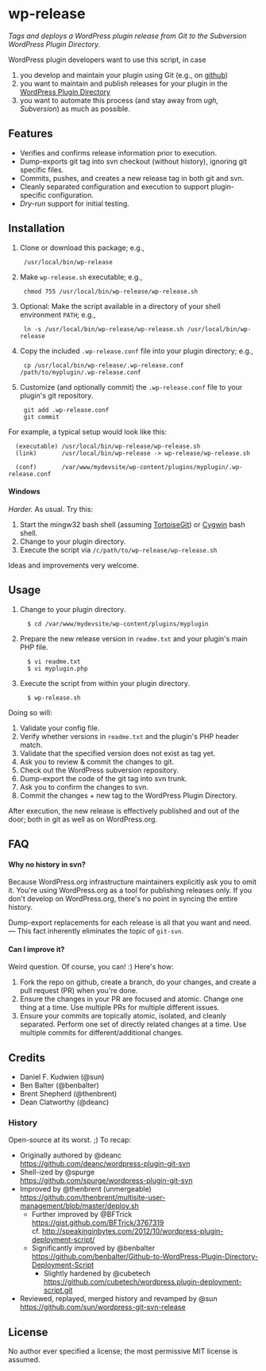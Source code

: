 # wp-release
*Tags and deploys a WordPress plugin release from Git to the Subversion WordPress Plugin Directory.*

WordPress plugin developers want to use this script, in case

1. you develop and maintain your plugin using Git (e.g., on [github](https://github.com))
1. you want to maintain and publish releases for your plugin in the [WordPress Plugin Directory](http://wordpress.org/plugins/about/)
1. you want to automate this process (and stay away from _ugh, Subversion_) as much as possible.

## Features

* Verifies and confirms release information prior to execution.
* Dump-exports git tag into svn checkout (without history), ignoring git specific files.
* Commits, pushes, and creates a new release tag in both git and svn.
* Cleanly separated configuration and execution to support plugin-specific configuration.
* _Dry-run_ support for initial testing.


## Installation

1. Clone or download this package; e.g.,

        /usr/local/bin/wp-release

1. Make `wp-release.sh` executable; e.g.,

        chmod 755 /usr/local/bin/wp-release/wp-release.sh

1. Optional: Make the script available in a directory of your shell environment `PATH`; e.g.,

        ln -s /usr/local/bin/wp-release/wp-release.sh /usr/local/bin/wp-release

1. Copy the included `.wp-release.conf` file into your plugin directory; e.g.,

        cp /usr/local/bin/wp-release/.wp-release.conf /path/to/myplugin/.wp-release.conf

1. Customize (and optionally commit) the `.wp-release.conf` file to your plugin's git repository.

        git add .wp-release.conf
        git commit

For example, a typical setup would look like this:

      (executable) /usr/local/bin/wp-release/wp-release.sh
      (link)       /usr/local/bin/wp-release -> wp-release/wp-release.sh
      
      (conf)       /var/www/mydevsite/wp-content/plugins/myplugin/.wp-release.conf

#### Windows

_Harder._  As usual.  Try this:

1. Start the mingw32 bash shell (assuming [TortoiseGit](http://code.google.com/p/tortoisegit/)) or [Cygwin](http://www.cygwin.com/) bash shell.
1. Change to your plugin directory.
1. Execute the script via `/c/path/to/wp-release/wp-release.sh`

Ideas and improvements very welcome.


## Usage

1. Change to your plugin directory.

         $ cd /var/www/mydevsite/wp-content/plugins/myplugin

1. Prepare the new release version in `readme.txt` and your plugin's main PHP file.

         $ vi readme.txt
         $ vi myplugin.php

1. Execute the script from within your plugin directory.

         $ wp-release.sh


Doing so will:

1. Validate your config file.
1. Verify whether versions in `readme.txt` and the plugin's PHP header match.
1. Validate that the specified version does not exist as tag yet.
1. Ask you to review & commit the changes to git.
1. Check out the WordPress subversion repository.
1. Dump-export the code of the git tag into svn trunk.
1. Ask you to confirm the changes to svn.
1. Commit the changes + new tag to the WordPress Plugin Directory.

After execution, the new release is effectively published and out of the door; both in git as well as on WordPress.org.


## FAQ

#### Why no history in svn?

Because WordPress.org infrastructure maintainers explicitly ask you to omit it.  You're using WordPress.org as a tool for publishing releases only.  If you don't develop on WordPress.org, there's no point in syncing the entire history.

Dump-export replacements for each release is all that you want and need. — This fact inherently eliminates the topic of `git-svn`.

#### Can I improve it?

Weird question.  Of course, you can! :)  Here's how:

1. Fork the repo on github, create a branch, do your changes, and create a pull request (PR) when you're done.
1. Ensure the changes in your PR are focused and atomic.  Change one thing at a time.  Use multiple PRs for multiple different issues.
1. Ensure your commits are topically atomic, isolated, and cleanly separated.  Perform one set of directly related changes at a time.  Use multiple commits for different/additional changes.


## Credits

* Daniel F. Kudwien (@sun)
* Ben Balter (@benbalter)
* Brent Shepherd (@thenbrent)
* Dean Clatworthy (@deanc)


### History

Open-source at its worst. ;)  To recap:

* Originally authored by @deanc  
  https://github.com/deanc/wordpress-plugin-git-svn
* Shell-ized by @spurge  
  https://github.com/spurge/wordpress-plugin-git-svn
* Improved by @thenbrent (unmergeable)  
  https://github.com/thenbrent/multisite-user-management/blob/master/deploy.sh
    * Further improved by @BFTrick  
      https://gist.github.com/BFTrick/3767319  
      cf. http://speakinginbytes.com/2012/10/wordpress-plugin-deployment-script/
    * Significantly improved by @benbalter  
      https://github.com/benbalter/Github-to-WordPress-Plugin-Directory-Deployment-Script
        * Slightly hardened by @cubetech  
          https://github.com/cubetech/wordpress.plugin-deployment-script.git
* Reviewed, replayed, merged history and revamped by @sun  
  https://github.com/sun/wordpress-git-svn-release


## License

No author ever specified a license; the most permissive MIT license is assumed.

